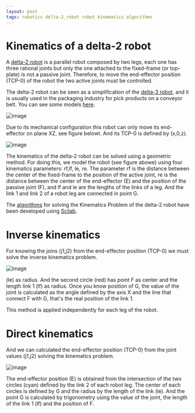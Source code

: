 ```yaml
---
layout: post
tags: robotics delta-2_robot robot kinematics algorithms
---
```


# Kinematics of a delta-2 robot 

A [delta-2 robot](https://www.youtube.com/watch?v=57WoQSqxPW0) is a parallel robot composed by two legs, each one has three rational joints but only the one attached to the fixed-frame (or top-plate) is not a passive joint. Therefore, to move the end-effector position (TCP-0) of the robot the two active joints must be controlled.

The delta-2 robot can be seen as a simplification of the [delta-3 robot](http://en.wikipedia.org/wiki/Delta_robot), and it is usually used in the packaging industry for pick products on a conveyor belt. You can see some models [here](https://www.google.com/search?q=delta+3+robot).

![image](https://user-images.githubusercontent.com/1392333/150633759-a5bd9f3d-a10a-4ef1-a8fb-4810e656feda.png)

Due to its mechanical configuration this robot can only move its end-effector on plane XZ, see figure belowt. And its TCP-0 is defined by (x,0,z).

![image](https://user-images.githubusercontent.com/1392333/150633766-735d3a7d-bda6-45f3-929f-0503603fc0a8.png)

The kinematics of the delta-2 robot can be solved using a geometric method. For doing this, we model the robot (see figure abowe) using four kinematics parameters: rf,lf, le, re.
The parameter rf is the distance between the center of the fixed-frame to the position of the active joint, re is the distance between the center of the end-effector (E) and the position of the passive joint (F), and lf and le are the lengths of the links of a leg. And the link 1 and link 2 of a robot leg are connected in point G.

The [algorithms](https://github.com/dgerod/RTSX) for solving the Kinematics Problem of the delta-2 robot have been developed using [Scilab](http://www.scilab.org). 

# Inverse kinematics

For knowing the joins (j1,j2) from the end-effector position (TCP-0) we must solve the inverse kinematics problem.

![image](https://user-images.githubusercontent.com/1392333/150633772-bd53668d-88f1-4c61-aab4-0d14ab511f4c.png)

(le) as radius. And the second circle (red) has point F as center and the length link 1 (lf) as radius.
Once you know position of G, the value of the joint is calculated as the angle defined by the axis X and the line that connect F with G, that's the real position of the link 1.

This method is applied independently for each leg of the robot.

# Direct kinematics

And we can calculated the end-effector position (TCP-0) from the joint values (j1,j2) solving the kinematics problem.

![image](https://user-images.githubusercontent.com/1392333/150633775-3f549b62-2d19-4ae0-9a07-41bbd7bfb86c.png)

The end-effector position (E) is obtained from the intersection of the two circles (cyan) defined by the link 2 of each robot leg. The center of each circles is defined by G and the radius by the length of the link (le). And the point G is 
calculated by trigonometry using the value of the joint, the length of the link 1 (lf) and the position of F.
